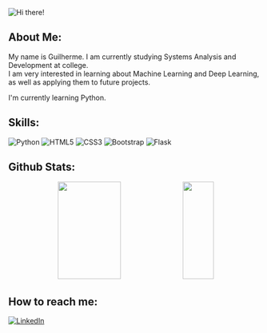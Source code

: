 ![Hi there!](https://user-images.githubusercontent.com/114042039/229384877-f2760b62-2b13-4566-b469-1c9dcfc9ef0c.png)

## About Me:
My name is Guilherme. I am currently studying Systems Analysis and Development at college. <br>I am very interested in learning about Machine Learning and Deep Learning, as well as applying them to future projects. 

I'm currently learning Python.

## Skills:
![Python](https://img.shields.io/static/v1?style=for-the-badge&message=Python&color=3776AB&logo=Python&logoColor=FFFFFF&label=)
![HTML5](https://img.shields.io/static/v1?style=for-the-badge&message=HTML5&color=E34F26&logo=HTML5&logoColor=FFFFFF&label=)
![CSS3](https://img.shields.io/static/v1?style=for-the-badge&message=CSS3&color=1572B6&logo=CSS3&logoColor=FFFFFF&label=)
![Bootstrap](https://img.shields.io/static/v1?style=for-the-badge&message=Bootstrap&color=7952B3&logo=Bootstrap&logoColor=FFFFFF&label=)
![Flask](https://img.shields.io/static/v1?style=for-the-badge&message=Flask&color=000000&logo=Flask&logoColor=FFFFFF&label=)
 
## Github Stats:
<div align="center">  
  <img width="50%" height="195px" src="https://github-readme-stats.vercel.app/api?username=Guilherme-PS&show_icons=true&count_private=true&hide_border=false&title_color=8D5BC1&icon_color=8D5BC1&text_color=c9d1d9&bg_color=0d1117"/>
  <img width="35%" height="195px" src="https://github-readme-stats.vercel.app/api/top-langs/?username=Guilherme-PS&layout=compact&hide_border=false&title_color=8D5BC1&text_color=c9d1d9&bg_color=0d1117"/>
</div>

## How to reach me:
[![LinkedIn](https://img.shields.io/badge/LinkedIn-%230077B5.svg?logo=linkedin&logoColor=white)](https://www.linkedin.com/in/guilherme-de-paiva-950034249/) 
